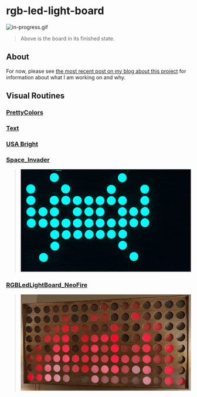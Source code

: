 # rgb-led-light-board

![in-progress.gif](in-progress.gif)
> Above is the board in its finished state.

## About

For now, please see [the most recent post on my blog about this project](https://github.com/ckuzma/blog/blob/master/posts/2020/2020-02-09-rgb-wall-display-board-part-2.md) for information about what I am working on and why.

## Visual Routines

### [PrettyColors](Arduino/RGBLedLightBoard_PrettyColors)

### [Text](Arduino/RGBLedLightBoard_Text)

### [USA Bright](Arduino/RGBLedLightBoard_USA_Bright)

### [Space_Invader](Arduino/RGBLedLightBoard_Space_Invader)

>![space_invader.gif](Arduino/RGBLedLightBoard_Space_Invader/space_invader.gif)

### [RGBLedLightBoard_NeoFire](https://github.com/ckuzma/RGBLedLightBoard_NeoFire)

> ![new_flame.gif](https://github.com/ckuzma/RGBLedLightBoard_NeoFire/raw/master/new_fire.gif)